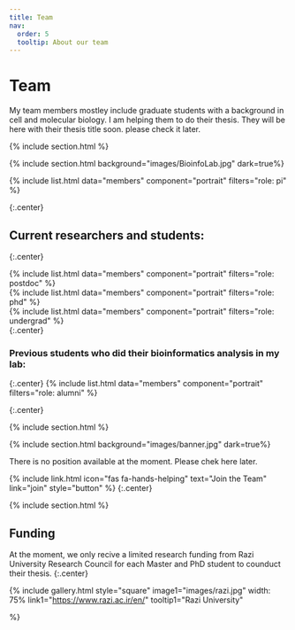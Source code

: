 ```yaml
---
title: Team
nav:
  order: 5
  tooltip: About our team
---
```


# <i class="fas fa-users"></i>Team

My team members mostley include graduate students with a background in cell and molecular biology. I am helping them to do their thesis.
They will be here with their thesis title soon.
please check it later. 

{% include section.html %}

{% include section.html background="images/BioinfoLab.jpg" dark=true%}

{%
  include list.html
  data="members"
  component="portrait"
  filters="role: pi"
%}  

{:.center}
## Current researchers and students:  
{:.center}

{%
  include list.html
  data="members"
  component="portrait"
  filters="role: postdoc"
%}  
{%
  include list.html
  data="members"
  component="portrait"
  filters="role: phd"
%}  
{%
  include list.html
  data="members"
  component="portrait"
  filters="role: undergrad"
%}  
{:.center}
### Previous students who did their bioinformatics analysis in my lab:  
{:.center}
{%
  include list.html
  data="members"
  component="portrait"
  filters="role: alumni"
%}

{:.center}

{% include section.html %}

{% include section.html background="images/banner.jpg" dark=true%}

There is no position available at the moment. Please chek here later.

{%
  include link.html
  icon="fas fa-hands-helping"
  text="Join the Team"
  link="join"
  style="button"
%}
{:.center}

{% include section.html %}

## Funding

At the moment, we only recive a limited research funding from Razi University Research Council for each Master and PhD student to counduct their thesis.
{:.center}


{%
  include gallery.html
  style="square"
  image1="images/razi.jpg" 
  width: 75%
  link1="https://www.razi.ac.ir/en/"
  tooltip1="Razi University"
  
%}
